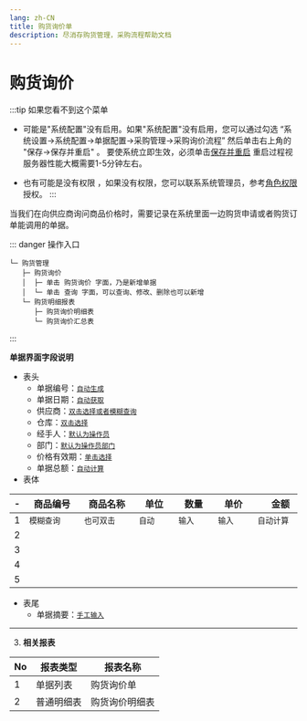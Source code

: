 ```yaml
---
lang: zh-CN
title: 购货询价单
description: 尽消存购货管理，采购流程帮助文档
---
```


# 购货询价 <Badge text="尽消存" />
:::tip 如果您看不到这个菜单
- 可能是"系统配置"没有启用。如果"系统配置"没有启用，您可以通过勾选 “系统设置->系统配置->单据配置->采购管理->采购询价流程” <Badge text="勾选✔" />
  然后单击右上角的 "保存->保存并重启" 。
  要使系统立即生效，必须单击[保存并重启](/images/jxc/保存并重启.png) 重启过程视服务器性能大概需要1-5分钟左右。

- 也有可能是没有权限 ，如果没有权限，您可以联系系统管理员，参考[角色权限](../system/角色设置.md#分配模块权限)授权。
:::

当我们在向供应商询问商品价格时，需要记录在系统里面一边购货申请或者购货订单能调用的单据。

::: danger 操作入口
```:no-line-numbers
└─ 购货管理
   ├─ 购货询价
   │  ├─ 单击 购货询价 字面，乃是新增单据
   │  └─ 单击 查询 字面，可以查询、修改、删除也可以新增
   └─ 购货明细报表
      ├─ 购货询价明细表
      └─ 购货询价汇总表
```
:::

**单据界面字段说明**
- 表头
  - 单据编号：<u>`自动生成`</u> 
  - 单据日期：<u>`自动获取`</u>  
  - 供应商：<u>`双击选择或者模糊查询` </u>
  - 仓库：<u>`双击选择`</u>
  - 经手人：<u>`默认为操作员`</u> 
  - 部门：<u>`默认为操作员部门`</u> 
  - 价格有效期：<u>`单击选择`</u> 
  - 单据总额：<u>`自动计算`</u>
- 表体
 
|-|商品编号|商品名称|单位|数量|单价|金额|备注|
|--|--|--|--|--|--|--|--|
|1 |<div style="width:60pt">`模糊查询`</div> |<div style="width:60pt"> `也可双击`</div>|<div style="width:40pt"> `自动`</div>|<div style="width:40pt"> `输入`</div>|<div style="width:40pt"> `输入`</div>|<div style="width:60pt">`自动计算` </div>|<div style="width:40pt">`输入` </div>|
|2||||||||
|3||||||||
|4||||||||
|5||||||||

- 表尾
  - 单据摘要：<u>`手工输入`</u>
----------------
3. **相关报表**

|No|报表类型|报表名称|
|-|-|-|
|1|单据列表|购货询价单|
|2|普通明细表|购货询价明细表|
